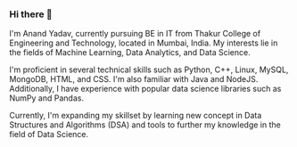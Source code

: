 ### Hi there 👋 
I'm Anand Yadav, currently pursuing BE in IT from Thakur College of Engineering and Technology, located in Mumbai, India. My interests lie in the fields of Machine Learning, Data Analytics, and Data Science.

I'm proficient in several technical skills such as Python, C++, Linux, MySQL, MongoDB, HTML, and CSS. I'm also familiar with Java and NodeJS. Additionally, I have experience with popular data science libraries such as NumPy and Pandas.

Currently, I'm expanding my skillset by learning new concept in Data Structures and Algorithms (DSA) and tools to further my knowledge in the field of Data Science.



<!--
**anand-yv/anand-yv** is a ✨ _special_ ✨ repository because its `README.md` (this file) appears on your GitHub profile.

Here are some ideas to get you started:

- 🔭 I’m currently working on ...
- 🌱 I’m currently learning ...
- 👯 I’m looking to collaborate on ...
- 🤔 I’m looking for help with ...
- 💬 Ask me about ...
- 📫 How to reach me: ...
- 😄 Pronouns: ...
- ⚡ Fun fact: ...
-->
